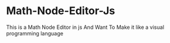 # Math-Node-Editor-Js
This is a Math Node Editor in js And Want To Make it like a visual programming language
